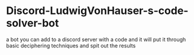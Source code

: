 # Discord-LudwigVonHauser-s-code-solver-bot
a bot you can add to a discord server with a code and it will put it through basic deciphering techniques and spit out the results
